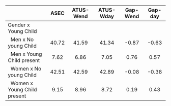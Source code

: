 
|                      |         ASEC |    ATUS-Wend |    ATUS-Wday |     Gap-Wend |      Gap-day |
| -------------------- | :----------: | :----------: | :----------: | :----------: | :----------: |
| Gender x Young Child |              |              |              |              |              |
| &nbsp;&nbsp;Men x No young Child |        40.72 |        41.59 |        41.34 |        -0.87 |        -0.63 |
| &nbsp;&nbsp;Men x Young Child present |         7.62 |         6.86 |         7.05 |         0.76 |         0.57 |
| &nbsp;&nbsp;Women x No young Child |        42.51 |        42.59 |        42.89 |        -0.08 |        -0.38 |
| &nbsp;&nbsp;Women x Young Child present |         9.15 |         8.96 |         8.72 |         0.19 |         0.43 |

